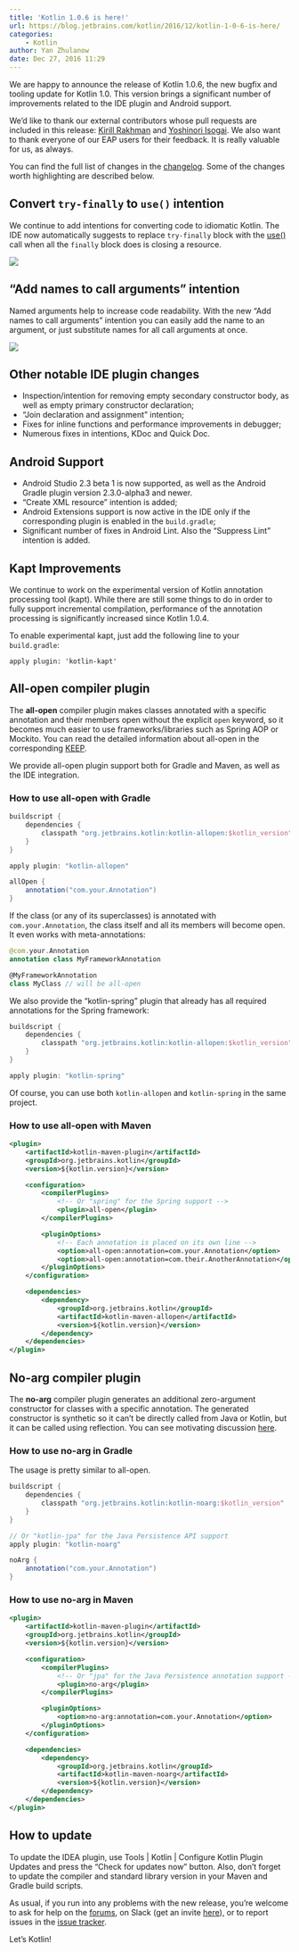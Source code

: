 ```yaml
---
title: 'Kotlin 1.0.6 is here!'
url: https://blog.jetbrains.com/kotlin/2016/12/kotlin-1-0-6-is-here/
categories:
    - Kotlin
author: Yan Zhulanow
date: Dec 27, 2016 11:29
---
```

We are happy to announce the release of Kotlin 1.0.6, the new bugfix and tooling update for Kotlin 1.0. This version brings a significant number of improvements related to the IDE plugin and Android support.

We’d like to thank our external contributors whose pull requests are included in this release: [Kirill Rakhman](https://github.com/cypressious) and [Yoshinori Isogai](https://github.com/shiraji). We also want to thank everyone of our EAP users for their feedback. It is really valuable for us, as always.

You can find the full list of changes in the [changelog](https://github.com/JetBrains/kotlin/blob/1.0.6/ChangeLog.md#106). Some of the changes worth highlighting are described below.

## Convert `try-finally` to `use()` intention

We continue to add intentions for converting code to idiomatic Kotlin. The IDE now automatically suggests to replace `try-finally` block with the [use()](https://kotlinlang.org/api/latest/jvm/stdlib/kotlin.io/use.html) call when all the `finally` block does is closing a resource.  

![](https://d3nmt5vlzunoa1.cloudfront.net/kotlin/files/2016/12/try.gif)

## “Add names to call arguments” intention

Named arguments help to increase code readability. With the new “Add names to call arguments” intention you can easily add the name to an argument, or just substitute names for all call arguments at once.

![](https://d3nmt5vlzunoa1.cloudfront.net/kotlin/files/2016/12/args.gif)

## Other notable IDE plugin changes

* Inspection/intention for removing empty secondary constructor body, as well as empty primary constructor declaration;
* “Join declaration and assignment” intention;
* Fixes for inline functions and performance improvements in debugger;
* Numerous fixes in intentions, KDoc and Quick Doc.

## Android Support

* Android Studio 2.3 beta 1 is now supported, as well as the Android Gradle plugin version 2.3.0-alpha3 and newer.
* “Create XML resource” intention is added;
* Android Extensions support is now active in the IDE only if the corresponding plugin is enabled in the `build.gradle`;
* Significant number of fixes in Android Lint. Also the “Suppress Lint” intention is added.

## Kapt Improvements

We continue to work on the experimental version of Kotlin annotation processing tool (kapt). While there are still some things to do in order to fully support incremental compilation, performance of the annotation processing is significantly increased since Kotlin 1.0.4.

To enable experimental kapt, just add the following line to your `build.gradle`:

`apply plugin: 'kotlin-kapt'`

## All-open compiler plugin

The **all-open** compiler plugin makes classes annotated with a specific annotation and their members open without the explicit `open` keyword, so it becomes much easier to use frameworks/libraries such as Spring AOP or Mockito. You can read the detailed information about all-open in the corresponding [KEEP](https://github.com/Kotlin/KEEP/pull/40).

We provide all-open plugin support both for Gradle and Maven, as well as the IDE integration.

### How to use all-open with Gradle

```gradle
buildscript {
    dependencies {
        classpath "org.jetbrains.kotlin:kotlin-allopen:$kotlin_version"
    }
}

apply plugin: "kotlin-allopen"

allOpen {
    annotation("com.your.Annotation")
}
```

If the class (or any of its superclasses) is annotated with `com.your.Annotation`, the class itself and all its members will become open. It even works with meta-annotations:

```kotlin
@com.your.Annotation
annotation class MyFrameworkAnnotation

@MyFrameworkAnnotation
class MyClass // will be all-open
```

We also provide the “kotlin-spring” plugin that already has all required annotations for the Spring framework:

```gradle
buildscript {
    dependencies {
        classpath "org.jetbrains.kotlin:kotlin-allopen:$kotlin_version"
    }
}

apply plugin: "kotlin-spring"
```

Of course, you can use both `kotlin-allopen` and `kotlin-spring` in the same project.

### How to use all-open with Maven

```xml
<plugin>
    <artifactId>kotlin-maven-plugin</artifactId>
    <groupId>org.jetbrains.kotlin</groupId>
    <version>${kotlin.version}</version>

    <configuration>
        <compilerPlugins>
            <!-- Or "spring" for the Spring support -->
            <plugin>all-open</plugin>
        </compilerPlugins>

        <pluginOptions>
            <!-- Each annotation is placed on its own line -->
            <option>all-open:annotation=com.your.Annotation</option>
            <option>all-open:annotation=com.their.AnotherAnnotation</option>
        </pluginOptions>
    </configuration>

    <dependencies>
        <dependency>
            <groupId>org.jetbrains.kotlin</groupId>
            <artifactId>kotlin-maven-allopen</artifactId>
            <version>${kotlin.version}</version>
        </dependency>
    </dependencies>
</plugin>
```

## No-arg compiler plugin

The **no-arg** compiler plugin generates an additional zero-argument constructor for classes with a specific annotation. The generated constructor is synthetic so it can’t be directly called from Java or Kotlin, but it can be called using reflection. You can see motivating discussion [here](https://discuss.kotlinlang.org/t/feature-request-a-modifier-annotation-for-data-classes-to-provide-a-non-arg-constructor-on-jvm/1549/4).

### How to use no-arg in Gradle

The usage is pretty similar to all-open.

```gradle
buildscript {
    dependencies {
        classpath "org.jetbrains.kotlin:kotlin-noarg:$kotlin_version"
    }
}

// Or "kotlin-jpa" for the Java Persistence API support
apply plugin: "kotlin-noarg"

noArg {
    annotation("com.your.Annotation")
}
```

### How to use no-arg in Maven

```xml
<plugin>
    <artifactId>kotlin-maven-plugin</artifactId>
    <groupId>org.jetbrains.kotlin</groupId>
    <version>${kotlin.version}</version>

    <configuration>
        <compilerPlugins>
            <!-- Or "jpa" for the Java Persistence annotation support -->
            <plugin>no-arg</plugin>
        </compilerPlugins>

        <pluginOptions>
            <option>no-arg:annotation=com.your.Annotation</option>
        </pluginOptions>
    </configuration>

    <dependencies>
        <dependency>
            <groupId>org.jetbrains.kotlin</groupId>
            <artifactId>kotlin-maven-noarg</artifactId>
            <version>${kotlin.version}</version>
        </dependency>
    </dependencies>
</plugin>
```

## How to update

To update the IDEA plugin, use Tools | Kotlin | Configure Kotlin Plugin Updates and press the “Check for updates now” button. Also, don’t forget to update the compiler and standard library version in your Maven and Gradle build scripts.

As usual, if you run into any problems with the new release, you’re welcome to ask for help on the [forums](https://discuss.kotlinlang.org/), on Slack (get an invite [here](http://kotlinslackin.herokuapp.com/)), or to report issues in the [issue tracker](https://youtrack.jetbrains.com/issues/KT).

Let’s Kotlin!
